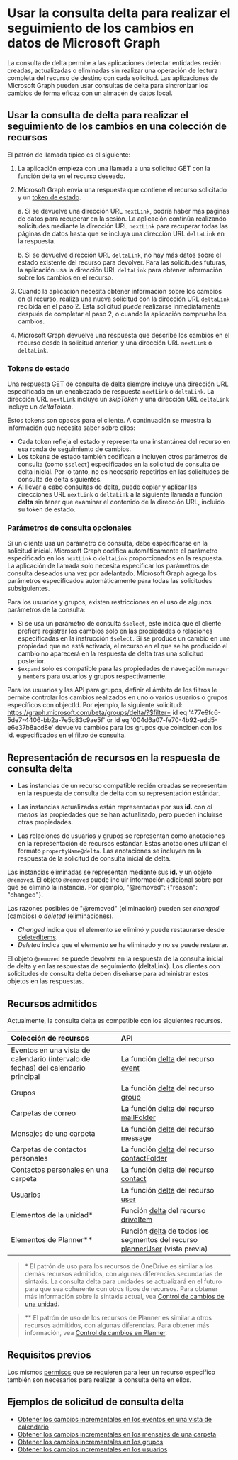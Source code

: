 #  <a name="use-delta-query-to-track-changes-in-microsoft-graph-data"></a>Usar la consulta delta para realizar el seguimiento de los cambios en datos de Microsoft Graph

La consulta de delta permite a las aplicaciones detectar entidades recién creadas, actualizadas o eliminadas sin realizar una operación de lectura completa del recurso de destino con cada solicitud. Las aplicaciones de Microsoft Graph pueden usar consultas de delta para sincronizar los cambios de forma eficaz con un almacén de datos local.

## <a name="use-delta-query-to-track-changes-in-a-resource-collection"></a>Usar la consulta de delta para realizar el seguimiento de los cambios en una colección de recursos

El patrón de llamada típico es el siguiente:

1.  La aplicación empieza con una llamada a una solicitud GET con la función delta en el recurso deseado.
2.  Microsoft Graph envía una respuesta que contiene el recurso solicitado y un [token de estado](#state-tokens).

     a.  Si se devuelve una dirección URL `nextLink`, podría haber más páginas de datos para recuperar en la sesión. La aplicación continúa realizando solicitudes mediante la dirección URL `nextLink` para recuperar todas las páginas de datos hasta que se incluya una dirección URL `deltaLink` en la respuesta.

     b.  Si se devuelve dirección URL `deltaLink`, no hay más datos sobre el estado existente del recurso para devolver. Para las solicitudes futuras, la aplicación usa la dirección URL `deltaLink` para obtener información sobre los cambios en el recurso.

3.  Cuando la aplicación necesita obtener información sobre los cambios en el recurso, realiza una nueva solicitud con la dirección URL `deltaLink` recibida en el paso 2. Esta solicitud *puede* realizarse inmediatamente después de completar el paso 2, o cuando la aplicación comprueba los cambios.
4.  Microsoft Graph devuelve una respuesta que describe los cambios en el recurso desde la solicitud anterior, y una dirección URL `nextLink` o `deltaLink`.

### <a name="state-tokens"></a>Tokens de estado

Una respuesta GET de consulta de delta siempre incluye una dirección URL especificada en un encabezado de respuesta `nextLink` o `deltaLink`. La dirección URL `nextLink` incluye un _skipToken_ y una dirección URL `deltaLink` incluye un _deltaToken_.

Estos tokens son opacos para el cliente. A continuación se muestra la información que necesita saber sobre ellos:

- Cada token refleja el estado y representa una instantánea del recurso en esa ronda de seguimiento de cambios.
- Los tokens de estado también codifican e incluyen otros parámetros de consulta (como `$select`) especificados en la solicitud de consulta de delta inicial. Por lo tanto, no es necesario repetirlos en las solicitudes de consulta de delta siguientes.
- Al llevar a cabo consultas de delta, puede copiar y aplicar las direcciones URL `nextLink` o `deltaLink` a la siguiente llamada a función **delta** sin tener que examinar el contenido de la dirección URL, incluido su token de estado.


### <a name="optional-query-parameters"></a>Parámetros de consulta opcionales

Si un cliente usa un parámetro de consulta, debe especificarse en la solicitud inicial. Microsoft Graph codifica automáticamente el parámetro especificado en los `nextLink` o `deltaLink` proporcionados en la respuesta. La aplicación de llamada solo necesita especificar los parámetros de consulta deseados una vez por adelantado. Microsoft Graph agrega los parámetros especificados automáticamente para todas las solicitudes subsiguientes.

Para los usuarios y grupos, existen restricciones en el uso de algunos parámetros de la consulta:

-   Si se usa un parámetro de consulta `$select`, este indica que el cliente prefiere registrar los cambios solo en las propiedades o relaciones especificadas en la instrucción `$select`. Si se produce un cambio en una propiedad que no está activada, el recurso en el que se ha producido el cambio no aparecerá en la respuesta de delta tras una solicitud posterior.
-   `$expand` solo es compatible para las propiedades de navegación `manager` y `members` para usuarios y grupos respectivamente.

Para los usuarios y las API para grupos, definir el ámbito de los filtros le permite controlar los cambios realizados en uno o varios usuarios o grupos específicos con objectId. Por ejemplo, la siguiente solicitud: https://graph.microsoft.com/beta/groups/delta/?$filter= id eq '477e9fc6-5de7-4406-bb2a-7e5c83c9ae5f' or id eq '004d6a07-fe70-4b92-add5-e6e37b8acd8e' devuelve cambios para los grupos que coinciden con los id. especificados en el filtro de consulta.

## <a name="resource-representation-in-the-delta-query-response"></a>Representación de recursos en la respuesta de consulta delta

-   Las instancias de un recurso compatible recién creadas se representan en la respuesta de consulta de delta con su representación estándar.

-   Las instancias actualizadas están representadas por sus **id.** con *al menos* las propiedades que se han actualizado, pero pueden incluirse otras propiedades.

-   Las relaciones de usuarios y grupos se representan como anotaciones en la representación de recursos estándar. Estas anotaciones utilizan el formato `propertyName@delta`. Las anotaciones se incluyen en la respuesta de la solicitud de consulta inicial de delta.

Las instancias eliminadas se representan mediante sus **id.** y un objeto `@removed`. El objeto `@removed` puede incluir información adicional sobre por qué se eliminó la instancia. Por ejemplo, "@removed": {"reason": "changed"}.

Las razones posibles de "@removed" (eliminación) pueden ser *changed* (cambios) o *deleted* (eliminaciones).
- *Changed* indica que el elemento se eliminó y puede restaurarse desde [deletedItems](../api-reference/beta/resources/directory.md).
- *Deleted* indica que el elemento se ha eliminado y no se puede restaurar.

El objeto `@removed` se puede devolver en la respuesta de la consulta inicial de delta y en las respuestas de seguimiento (deltaLink). Los clientes con solicitudes de consulta delta deben diseñarse para administrar estos objetos en las respuestas.

## <a name="supported-resources"></a>Recursos admitidos

Actualmente, la consulta delta es compatible con los siguientes recursos.

| **Colección de recursos** | **API** |
|:------ | :------ |
| Eventos en una vista de calendario (intervalo de fechas) del calendario principal | La función [delta](../api-reference/v1.0/api/event_delta.md) del recurso [event](../api-reference/v1.0/resources/event.md) |
| Grupos | La función [delta](../api-reference/v1.0/api/group_delta.md) del recurso [group](../api-reference/v1.0/resources/group.md) |
| Carpetas de correo | La función [delta](../api-reference/v1.0/api/mailfolder_delta.md) del recurso [mailFolder](../api-reference/v1.0/resources/mailFolder.md) |
| Mensajes de una carpeta | La función [delta](../api-reference/v1.0/api/message_delta.md) del recurso [message](../api-reference/v1.0/resources/message.md) |
| Carpetas de contactos personales | La función [delta](../api-reference/v1.0/api/contactfolder_delta.md) del recurso [contactFolder](../api-reference/v1.0/resources/contactfolder.md) |
| Contactos personales en una carpeta | La función [delta](../api-reference/v1.0/api/contact_delta.md) del recurso [contact](../api-reference/v1.0/resources/contact.md) |
| Usuarios | La función [delta](../api-reference/v1.0/api/user_delta.md) del recurso [user](../api-reference/v1.0/resources/user.md) |
| Elementos de la unidad\* | Función [delta](../api-reference/v1.0/api/driveitem_delta.md) del recurso [driveItem](../api-reference/v1.0/resources/driveitem.md) |
| Elementos de Planner\*\* | Función [delta](../api-reference/beta/api/planneruser_list_delta.md) de todos los segmentos del recurso [plannerUser](../api-reference/beta/resources/planneruser.md) (vista previa) |

> \* El patrón de uso para los recursos de OneDrive es similar a los demás recursos admitidos, con algunas diferencias secundarias de sintaxis. La consulta delta para unidades se actualizará en el futuro para que sea coherente con otros tipos de recursos. Para obtener más información sobre la sintaxis actual, vea [Control de cambios de una unidad](https://developer.microsoft.com/es-ES/graph/docs/api-reference/v1.0/api/item_delta).

> \*\* El patrón de uso de los recursos de Planner es similar a otros recursos admitidos, con algunas diferencias.  Para obtener más información, vea [Control de cambios en Planner](../api-reference/beta/api/planneruser_list_delta.md).

## <a name="prerequisites"></a>Requisitos previos

Los mismos [permisos](./permissions_reference.md) que se requieren para leer un recurso específico también son necesarios para realizar la consulta delta en ellos.

## <a name="delta-query-request-examples"></a>Ejemplos de solicitud de consulta delta

- [Obtener los cambios incrementales en los eventos en una vista de calendario](../concepts/delta_query_events.md)
- [Obtener los cambios incrementales en los mensajes de una carpeta](./delta_query_messages.md)
- [Obtener los cambios incrementales en los grupos](./delta_query_groups.md)
- [Obtener los cambios incrementales en los usuarios](./delta_query_users.md)
